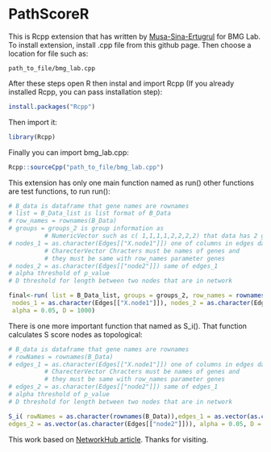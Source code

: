 # PathScoreR

This is Rcpp extension that has written by [Musa-Sina-Ertugrul](https://github.com/Musa-Sina-Ertugrul) for BMG Lab. To install extension, install .cpp file from this github page. Then choose a location for file such as:
```
path_to_file/bmg_lab.cpp
```
After these steps open R then instal and import Rcpp (If you already installed Rcpp, you can pass installation step):
```r
install.packages("Rcpp")
```
Then import it:
```r
library(Rcpp)
```
Finally you can import bmg_lab.cpp:
```r
Rcpp::sourceCpp("path_to_file/bmg_lab.cpp")
```
This extension has only one main function named as run() other functions are test functions, to run run():
```r
# B_data is dataframe that gene names are rownames
# list = B_Data_list is list format of B_Data
# row_names = rownames(B_Data) 
# groups = groups_2 is group information as
          # NumericVector such as c( 1,1,1,1,2,2,2,2) that data has 2 group
# nodes_1 = as.character(Edges[["X.node1"]]) one of columns in edges dataframe this must be
          # CharecterVector Chracters must be names of genes and
          # they must be same with row_names parameter genes
# nodes_2 = as.character(Edges[["node2"]]) same of edges_1
# alpha threshold of p_value
# D threshold for length between two nodes that are in network

final<-run( list = B_Data_list, groups = groups_2, row_names = rownames(B_Data),
 nodes_1 = as.character(Edges[["X.node1"]]), nodes_2 = as.character(Edges[["node2"]]),
 alpha = 0.05, D = 1000)

```
There is one more important function that named as S_i(). That function calculates S score nodes as topological:
```r
# B_data is dataframe that gene names are rownames
# rowNames = rownames(B_Data)
# edges_1 = as.character(Edges[["X.node1"]]) one of columns in edges dataframe this must be
          # CharecterVector Chracters must be names of genes and
          # they must be same with row_names parameter genes
# edges_2 = as.character(Edges[["node2"]]) same of edges_1
# alpha threshold of p_value
# D threshold for length between two nodes that are in network

S_i( rowNames = as.character(rownames(B_Data)),edges_1 = as.vector(as.character(Edges[["X.node1"]])),
edges_2 = as.vector(as.character(Edges[["node2"]])), alpha = 0.05, D = 100)

```
This work based on [NetworkHub article](https://bmcbioinformatics.biomedcentral.com/articles/10.1186/s12859-020-3444-7). Thanks for visiting.
